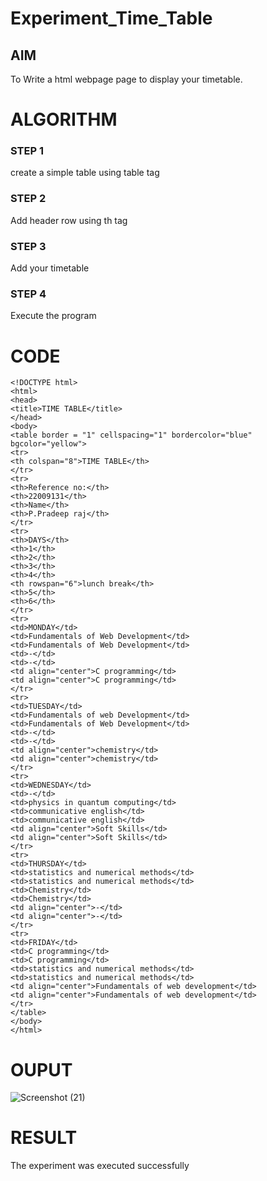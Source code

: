 # Experiment_Time_Table

## AIM
To Write a html webpage page to display your timetable.

# ALGORITHM
### STEP 1
create a simple table using table tag
### STEP 2
Add header row using th tag
### STEP 3
Add your timetable
### STEP 4
Execute the program

# CODE
```
<!DOCTYPE html>
<html>
<head>
<title>TIME TABLE</title>
</head>
<body>
<table border = "1" cellspacing="1" bordercolor="blue" bgcolor="yellow">
<tr>
<th colspan="8">TIME TABLE</th>
</tr>
<tr>
<th>Reference no:</th>
<th>22009131</th>
<th>Name</th>
<th>P.Pradeep raj</th>
</tr>
<tr>
<th>DAYS</th>
<th>1</th>
<th>2</th>
<th>3</th>
<th>4</th>
<th rowspan="6">lunch break</th>
<th>5</th>
<th>6</th>
</tr>
<tr>
<td>MONDAY</td>
<td>Fundamentals of Web Development</td>
<td>Fundamentals of Web Development</td>
<td>-</td>
<td>-</td>
<td align="center">C programming</td>
<td align="center">C programming</td>
</tr>
<tr>
<td>TUESDAY</td>
<td>Fundamentals of web Development</td>
<td>Fundamentals of Web Development</td>
<td>-</td>
<td>-</td>
<td align="center">chemistry</td>
<td align="center">chemistry</td>
</tr>
<tr>
<td>WEDNESDAY</td>
<td>-</td>
<td>physics in quantum computing</td>
<td>communicative english</td>
<td>communicative english</td>
<td align="center">Soft Skills</td>
<td align="center">Soft Skills</td>
</tr>
<tr>
<td>THURSDAY</td>
<td>statistics and numerical methods</td>
<td>statistics and numerical methods</td>
<td>Chemistry</td>
<td>Chemistry</td>
<td align="center">-</td>
<td align="center">-</td>
</tr>
<tr>
<td>FRIDAY</td>
<td>C programming</td>
<td>C programming</td>
<td>statistics and numerical methods</td>
<td>statistics and numerical methods</td>
<td align="center">Fundamentals of web development</td>
<td align="center">Fundamentals of web development</td>
</tr>
</table>
</body>
</html>
```
# OUPUT
![Screenshot (21)](https://user-images.githubusercontent.com/118707347/213959933-40b34d88-6038-4162-b9af-a5ccaa63cc97.png)

# RESULT
The experiment was executed successfully
